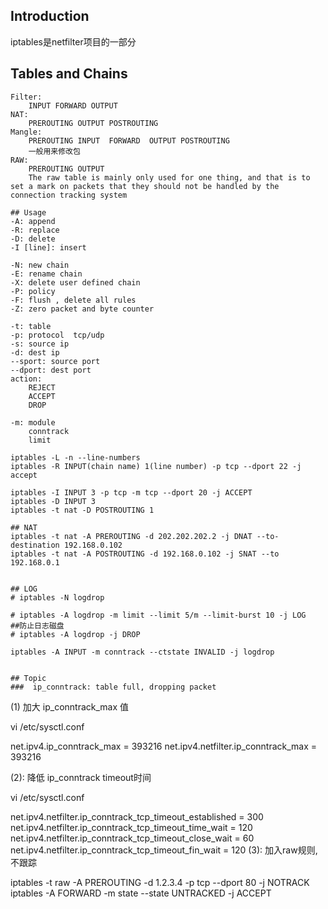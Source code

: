 ## Introduction
iptables是netfilter项目的一部分
## Tables and Chains
```
Filter:
    INPUT FORWARD OUTPUT
NAT:
    PREROUTING OUTPUT POSTROUTING
Mangle:
    PREROUTING INPUT  FORWARD  OUTPUT POSTROUTING
    一般用来修改包
RAW:
    PREROUTING OUTPUT
    The raw table is mainly only used for one thing, and that is to set a mark on packets that they should not be handled by the connection tracking system
    
## Usage
-A: append
-R: replace
-D: delete
-I [line]: insert

-N: new chain
-E: rename chain
-X: delete user defined chain
-P: policy 
-F: flush , delete all rules
-Z: zero packet and byte counter

-t: table 
-p: protocol  tcp/udp
-s: source ip
-d: dest ip
--sport: source port
--dport: dest port
action:
    REJECT
    ACCEPT
    DROP

-m: module
    conntrack
    limit

iptables -L -n --line-numbers
iptables -R INPUT(chain name) 1(line number) -p tcp --dport 22 -j accept

iptables -I INPUT 3 -p tcp -m tcp --dport 20 -j ACCEPT
iptables -D INPUT 3
iptables -t nat -D POSTROUTING 1

## NAT
iptables -t nat -A PREROUTING -d 202.202.202.2 -j DNAT --to-destination 192.168.0.102  
iptables -t nat -A POSTROUTING -d 192.168.0.102 -j SNAT --to 192.168.0.1 


## LOG
# iptables -N logdrop

# iptables -A logdrop -m limit --limit 5/m --limit-burst 10 -j LOG   ##防止日志磁盘
# iptables -A logdrop -j DROP

iptables -A INPUT -m conntrack --ctstate INVALID -j logdrop


## Topic
###  ip_conntrack: table full, dropping packet  
```
(1) 加大 ip_conntrack_max 值

vi /etc/sysctl.conf

net.ipv4.ip_conntrack_max = 393216
net.ipv4.netfilter.ip_conntrack_max = 393216


(2): 降低 ip_conntrack timeout时间

vi /etc/sysctl.conf

net.ipv4.netfilter.ip_conntrack_tcp_timeout_established = 300
net.ipv4.netfilter.ip_conntrack_tcp_timeout_time_wait = 120
net.ipv4.netfilter.ip_conntrack_tcp_timeout_close_wait = 60
net.ipv4.netfilter.ip_conntrack_tcp_timeout_fin_wait = 120
(3): 加入raw规则, 不跟踪

iptables -t raw -A PREROUTING -d 1.2.3.4 -p tcp --dport 80 -j NOTRACK
iptables -A FORWARD -m state --state UNTRACKED -j ACCEPT
```
  
